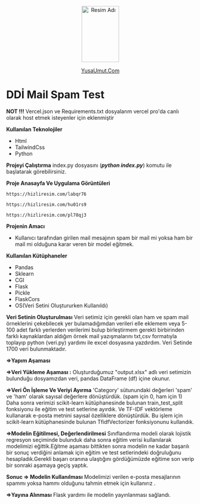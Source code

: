 <p align="center">
     <img src="https://github.com/Umut-jpg/MobileCurrencyApp/assets/77737561/fea3b1b3-5dd5-413b-9ca4-346d0b658057 " alt="Resim Adı" width="100" height="150">
</p>
<p align="center">
  <a href="https://www.yusaumut.com">YusaUmut.Com</a>
</p>

# DDİ Mail Spam Test 

**NOT !!!** Vercel.json ve Requirements.txt dosyalarım vercel  pro'da canlı olarak host etmek isteyenler için eklenmiştir

**Kullanılan Teknolojiler**
 - Html
 - TailwindCss
 - Python

**Projeyi Çalıştırma** 
index.py dosyasını (***python index.py***) komutu ile başlatarak  görebilirsiniz.

**Proje Anasayfa Ve Uygulama Görüntüleri**
```
https://hizliresim.com/labqr76
```
```
https://hizliresim.com/hu01rs9
```
```
https://hizliresim.com/pl78qj3
```

**Projenin Amacı** 
 - Kullanıcı tarafından girilen mail mesajının spam bir mail mi yoksa ham bir mail mi olduğuna karar veren bir model eğitmek.
  
**Kullanılan Kütüphaneler**
 - Pandas
 - Sklearn
 - CGI
 - Flask
 - Pickle
 - FlaskCors
 - OS(Veri Setini Oluştururken Kullanıldı)

**Veri Setinin Oluşturulması**
Veri setimiz için gerekli olan ham ve spam mail örneklerini çekebilecek yer bulamadığımdan  verileri elle eklemem veya 5-100 adet farklı yerlerden verilerimi bulup birleştirmem gerekti birbirinden farklı kaynaklardan aldığım örnek mail yazışmalarını txt,csv formatıyla toplayıp python (veri.py)  yardımı ile excel dosyasına yazdırdım. Veri Setinde 1700 veri bulunmaktadır.

**=>Yapım Aşaması**

**=>Veri Yükleme Aşaması :** 
Oluşturduğumuz "output.xlsx" adlı veri setimizin bulunduğu dosyamızdan veri, pandas DataFrame (df) içine okunur.

**=>Veri Ön İşleme Ve Veriyi Ayırma**
'Category' sütunundaki değerleri 'spam' ve 'ham' olarak sayısal değerlere dönüştürdük. (spam için 0, ham için 1) Daha sonra verimizi scikit-learn kütüphanesinde bulunan train_test_split fonksiyonu ile eğitim ve test setlerine ayırdık. Ve TF-IDF vektörleme kullanarak e-posta metnini sayısal özelliklere dönüştürdük. Bu işlem için scikit-learn kütüphanesinde bulunan TfidfVectorizer fonksiyonunu kullandık.

**=>Modelin Eğitilmesi, Değerlendirilmesi**
Sınıflandırma modeli olarak lojistik regresyon seçiminde bulunduk daha sonra eğitim verisi kullanılarak modelimizi eğittik.Eğitme aşaması bittikten sonra modelin ne kadar başarılı bir sonuç verdiğini anlamak için eğitim ve test setlerindeki doğruluğunu hesapladık.Gerekli başarı oranına ulaştığını gördüğümüzde eğitime son verip bir sonraki aşamaya geçiş yaptık.

**Sonuc => Modelin Kullanılması**
Modelimizi  verilen e-posta mesajlarının spammı yoksa hammı olduğunu  tahmin etmek için kullanırız .

**=>Yayına Alınması**
Flask yardımı ile modelin yayınlanması sağlandı.




